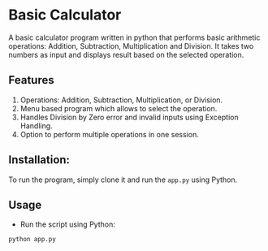 # Basic Calculator
A basic calculator program written in python that performs basic arithmetic operations: Addition, Subtraction, Multiplication and Division. It takes two numbers as input and displays result based on the selected operation.

## Features
1. Operations: Addition, Subtraction, Multiplication, or Division.
2. Menu based program which allows to select the operation.
3. Handles Division by Zero error and invalid inputs using Exception Handling.
4. Option to perform multiple operations in one session.

## Installation:
To run the program, simply clone it and run the `app.py` using Python.

## Usage
- Run the script using Python:
```bash
python app.py      
```
